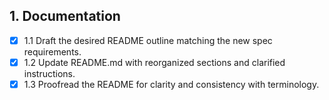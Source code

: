 ## 1. Documentation
- [x] 1.1 Draft the desired README outline matching the new spec requirements.
- [x] 1.2 Update README.md with reorganized sections and clarified instructions.
- [x] 1.3 Proofread the README for clarity and consistency with terminology.
